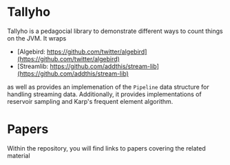 # Tallyho

Tallyho is a pedagocial library to demonstrate different ways to count things on the JVM. It wraps 

  - [Algebird: https://github.com/twitter/algebird](https://github.com/twitter/algebird)
  - [Streamlib: https://github.com/addthis/stream-lib](https://github.com/addthis/stream-lib)
  
as well as provides an implemenation of the ```Pipeline``` data structure for handling streaming data.
Additionally, it provides implementations of reservoir sampling and Karp's frequent element algorithm.

# Papers
Within the repository, you will find links to papers covering the related material
